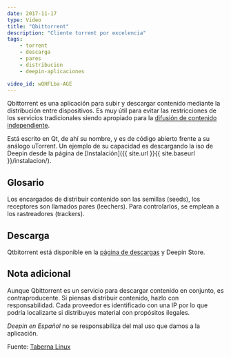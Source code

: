 ```yaml
---
date: 2017-11-17
type: Video
title: "Qbittorrent"
description: "Cliente torrent por excelencia"
tags:
    - torrent
    - descarga
    - pares
    - distribucion
    - deepin-aplicaciones

video_id: wQHFLba-AGE
---
```


Qbittorrent es una aplicación para subir y descargar contenido mediante la distribución entre dispositivos. Es muy útil para evitar las restricciones de los servicios tradicionales siendo apropiado para la [difusión de contenido independiente](https://hipertextual.com/2015/01/nuevo-disco-de-thom-yorke-20-millones).

Está escrito en Qt, de ahí su nombre, y es de código abierto frente a su análogo uTorrent. Un ejemplo de su capacidad es descargando la iso de Deepin desde la página de [Instalación]({{ site.url }}{{ site.baseurl }}/instalacion/).

## Glosario
Los encargados de distribuir contenido son las semillas (seeds), los receptores son llamados pares (leechers). Para controlarlos, se emplean a los rastreadores (trackers).

## Descarga

Qtbitorrent está disponible en la [página de descargas](https://www.qbittorrent.org/) y Deepin Store.

## Nota adicional

Aunque Qbittorrent es un servicio para descargar contenido en conjunto, es contraproducente. Si piensas distribuir contenido, hazlo con responsabilidad. Cada proveedor es identificado con una IP por lo que podría localizarte si distribuyes material con propósitos ilegales.

*Deepin en Español* no se responsabiliza del mal uso que damos a la aplicación.

Fuente: [Taberna Linux](https://www.youtube.com/channel/UCMyk5XHUsBx9ce9Ufm4B9sA)
